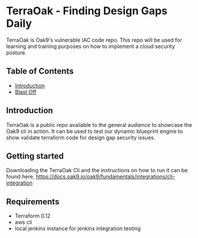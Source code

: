# TerraOak - Finding Design Gaps Daily
TerraOak is Oak9's vulnerable IAC code repo.   This repo will be used for learning and training purposes on how to implement a cloud security posture. 

## Table of Contents

* [Introduction](#introduction)
* [Blast Off](#getting-started)


## Introduction 

TerraOak is a public repo available to the general audience to showcase the Oak9 cli in action.  It can be used to test our dynamic blueprint engine to show validate terraform code for design gap security issues. 

## Getting started

Downloading the TerraOak Cli and the instructions on how to run it can be found here, https://docs.oak9.io/oak9/fundamentals/integrations/cli-integration

## Requirements

* Terraform 0.12
* aws cli
* local jenkins instance for jenkins integration testing 